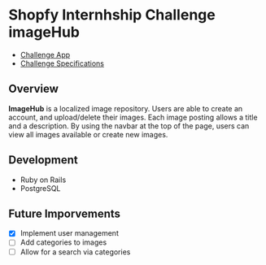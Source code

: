 # Shopfy Internhship Challenge imageHub

- [Challenge App](https://enigmatic-earth-54771.herokuapp.com/)
- [Challenge Specifications](https://docs.google.com/document/d/1lOyao2XJfJ7mIojKMs4IuLdncNuOOGNDOYOLaCQ_VVM/edit)

## Overview 

**ImageHub** is a localized image repository. Users are able to create an account, and upload/delete their images. Each image posting allows a title and a description. By using the navbar at the top of the page, users can view all images available or create new images.

## Development 

- Ruby on Rails
- PostgreSQL

## Future Imporvements
- [x] Implement user management
- [ ] Add categories to images
- [ ] Allow for a search via categories